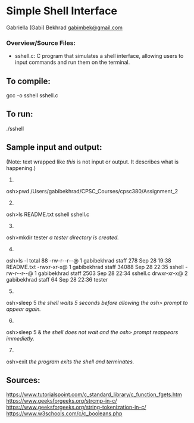 # Simple Shell Interface 
Gabriella (Gabi) Bekhrad
gabimbek@gmail.com

### Overview/Source Files:
- sshell.c: C program that simulates a shell interface, allowing users to input commands and run them on the terminal.  

## To compile:
gcc -o sshell sshell.c

## To run:
./sshell

## Sample input and output:
(Note: text wrapped like *this* is not input or output. It describes what is happening.)

1. 
osh>pwd
/Users/gabibekhrad/CPSC_Courses/cpsc380/Assignment_2

2.
osh>ls
README.txt      sshell          sshell.c

3.
osh>mkdir tester
*a tester directory is created.*

4.
osh>ls -l
total 88
-rw-r--r--@ 1 gabibekhrad  staff    278 Sep 28 19:38 README.txt
-rwxr-xr-x@ 1 gabibekhrad  staff  34088 Sep 28 22:35 sshell
-rw-r--r--@ 1 gabibekhrad  staff   2503 Sep 28 22:34 sshell.c
drwxr-xr-x@ 2 gabibekhrad  staff     64 Sep 28 22:36 tester

5.
osh>sleep 5
*the shell waits 5 seconds before allowing the osh> prompt to appear again.*

6. 
osh>sleep 5 &
*the shell does not wait and the osh> prompt reappears immedietly.*

7.
osh>exit
*the program exits the shell and terminates.*

## Sources:
https://www.tutorialspoint.com/c_standard_library/c_function_fgets.htm 
https://www.geeksforgeeks.org/strcmp-in-c/
https://www.geeksforgeeks.org/string-tokenization-in-c/
https://www.w3schools.com/c/c_booleans.php 

